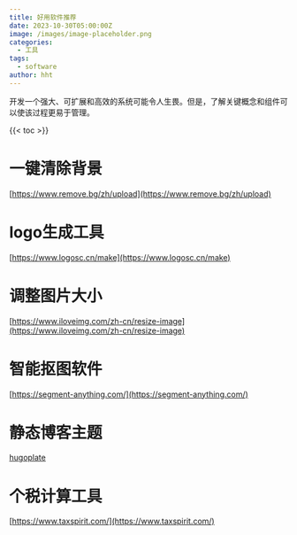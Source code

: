 ```yaml
---
title: 好用软件推荐
date: 2023-10-30T05:00:00Z
image: /images/image-placeholder.png
categories:
  - 工具
tags:
  - software
author: hht
---
```

开发一个强大、可扩展和高效的系统可能令人生畏。但是，了解关键概念和组件可以使该过程更易于管理。

<!--more-->
{{< toc >}}

# 一键清除背景
[https://www.remove.bg/zh/upload](https://www.remove.bg/zh/upload)

# logo生成工具

[https://www.logosc.cn/make](https://www.logosc.cn/make)

# 调整图片大小

[https://www.iloveimg.com/zh-cn/resize-image](https://www.iloveimg.com/zh-cn/resize-image)

# 智能抠图软件

[https://segment-anything.com/](https://segment-anything.com/)

# 静态博客主题

[hugoplate](https://github.com/zeon-studio/hugoplate)

# 个税计算工具

[https://www.taxspirit.com/](https://www.taxspirit.com/)